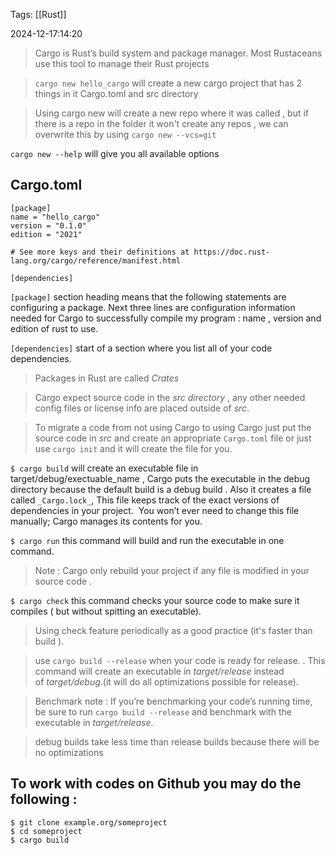 
Tags: [[Rust]]

2024-12-17:14:20

> Cargo is Rust’s build system and package manager. Most Rustaceans use this tool to manage their Rust projects

> `cargo new hello_cargo` will create a new cargo project that has 2 things in it 
> Cargo.toml and src directory 

> Using cargo new will create a new repo where it was called , but if there is a repo in the folder 
> it won't create any repos , we can overwrite this by using `cargo new --vcs=git`

`cargo new --help` will give you all available options

## Cargo.toml
```
[package]
name = "hello_cargo"
version = "0.1.0"
edition = "2021"

# See more keys and their definitions at https://doc.rust-lang.org/cargo/reference/manifest.html

[dependencies]

```
`[package]` section heading means that the following statements are configuring a package.
Next three lines are configuration information needed for Cargo to successfully compile my program : name , version and edition of rust to use.

`[dependencies]` start of a section where you list all of your code dependencies.

> Packages in Rust are called *Crates*

> Cargo expect source code in the *src directory* , any other needed config files or license info are placed outside of *src*.

> To migrate a code from not using Cargo to using Cargo just put the source code in *src* and create an appropriate `Cargo.toml` file or just use `cargo init` and it will create the file for you.

`$ cargo build` will create an executable file in target/debug/exectuable_name , Cargo puts the executable in the debug directory because the default build is a debug build .
Also it creates a file called `_Cargo.lock_`, This file keeps track of the exact versions of dependencies in your project.
 You won’t ever need to change this file manually; Cargo manages its contents for you.

`$ cargo run` this command will build and run the executable in one command.

> Note : Cargo only rebuild your project if any file is modified in your source code .

`$ cargo check` this command checks your source code to make sure it compiles ( but without spitting an executable).

> Using check feature periodically as a good practice (it's faster than build ).

> use `cargo build --release` when your code is ready for release.
> . This command will create an executable in _target/release_ instead of _target/debug_.(it will do all optimizations possible for release).

> Benchmark note : If you’re benchmarking your code’s running time, be sure to run `cargo build --release` and benchmark with the executable in _target/release_.

> debug builds take less time than release builds because there will be no optimizations 

## To work with codes on Github you may do the following :
```
$ git clone example.org/someproject
$ cd someproject
$ cargo build

```
